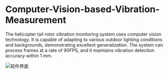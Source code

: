 # Computer-Vision-based-Vibration-Measurement
The helicopter tail rotor vibration monitoring system uses computer vision technology. It is capable of adapting to various outdoor lighting conditions and backgrounds, demonstrating excellent generalization. The system can process frames at a rate of 90FPS, and it maintains vibration detection accuracy within 1 mm.

![软件界面](https://github.com/user-attachments/assets/a9ec6e43-cb2c-43fa-8e87-212d4de645ee)
